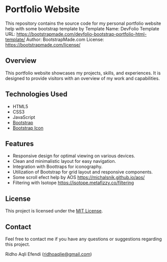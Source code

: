 # Portfolio Website

This repository contains the source code for my personal portfolio website help with some bootstrap template by
Template Name: DevFolio
Template URL: https://bootstrapmade.com/devfolio-bootstrap-portfolio-html-template/
Author: BootstrapMade.com
License: https://bootstrapmade.com/license/ 

## Overview

This portfolio website showcases my projects, skills, and experiences. It is designed to provide visitors with an overview of my work and capabilities. 

## Technologies Used

- HTML5
- CSS3
- JavaScript
- [Bootstrap](https://getbootstrap.com/)
- [Bootstrap Icon](https://icons.getbootstrap.com/)

## Features

- Responsive design for optimal viewing on various devices.
- Clean and minimalistic layout for easy navigation.
- Integration with Boottraps for iconography.
- Utilization of Bootstrap for grid layout and responsive components.
- Some scroll efect help by AOS https://michalsnik.github.io/aos/
- Filtering with Isotope https://isotope.metafizzy.co/filtering

## License

This project is licensed under the [MIT License](LICENSE).

## Contact

Feel free to contact me if you have any questions or suggestions regarding this project.

Ridho Aqli Efendi (ridhoaqlie@gmail.com)